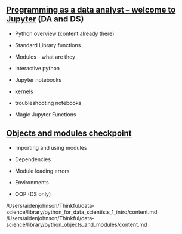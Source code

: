 
## [Programming as a data analyst – welcome to Jupyter](https://courses.thinkful.com/dabc-python-1-v1/checkpoint/1) (DA and DS)

-   Python overview (content already there)
    
-   Standard Library functions
    
-   Modules - what are they
    
-   Interactive python
    
-   Jupyter notebooks
    
-   kernels
    
-   troubleshooting notebooks
    
-   Magic Jupyter Functions
    

## [Objects and modules checkpoint](https://courses.thinkful.com/dabc-python-1-v1/checkpoint/11)

-   Importing and using modules
    

-   Dependencies
    
-   Module loading errors
    

-   Environments
    
-   OOP (DS only)
<!--stackedit_data:
eyJoaXN0b3J5IjpbMTA4OTY4NzUyXX0=
-->

/Users/aidenjohnson/Thinkful/data-science/library/python_for_data_scientists_1_intro/content.md
/Users/aidenjohnson/Thinkful/data-science/library/python_objects_and_modules/content.md